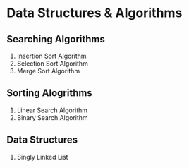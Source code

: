 # Data Structures & Algorithms

## Searching Algorithms
1. Insertion Sort Algorithm
2. Selection Sort Algorithm
3. Merge Sort Algorithm

## Sorting Alogrithms
1. Linear Search Algorithm
2. Binary Search Algorithm

## Data Structures
1. Singly Linked List
